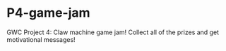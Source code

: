# P4-game-jam
GWC Project 4: Claw machine game jam! Collect all of the prizes and get motivational messages!
